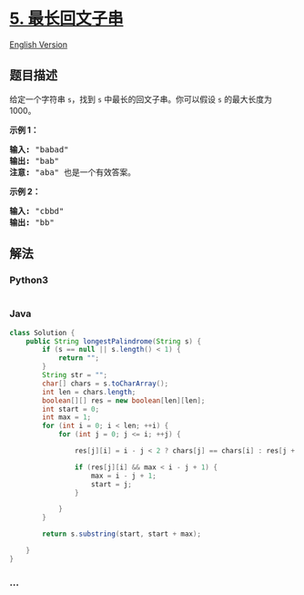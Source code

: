 # [5. 最长回文子串](https://leetcode-cn.com/problems/longest-palindromic-substring)

[English Version](/solution/0000-0099/0005.Longest%20Palindromic%20Substring/README_EN.md)

## 题目描述

<!-- 这里写题目描述 -->
<p>给定一个字符串 <code>s</code>，找到 <code>s</code> 中最长的回文子串。你可以假设&nbsp;<code>s</code> 的最大长度为 1000。</p>

<p><strong>示例 1：</strong></p>

<pre><strong>输入:</strong> &quot;babad&quot;
<strong>输出:</strong> &quot;bab&quot;
<strong>注意:</strong> &quot;aba&quot; 也是一个有效答案。
</pre>

<p><strong>示例 2：</strong></p>

<pre><strong>输入:</strong> &quot;cbbd&quot;
<strong>输出:</strong> &quot;bb&quot;
</pre>

## 解法

<!-- 这里可写通用的实现逻辑 -->

<!-- tabs:start -->

### **Python3**

<!-- 这里可写当前语言的特殊实现逻辑 -->

```python

```

### **Java**

<!-- 这里可写当前语言的特殊实现逻辑 -->

```java
class Solution {
    public String longestPalindrome(String s) {
        if (s == null || s.length() < 1) {
            return "";
        }
        String str = "";
        char[] chars = s.toCharArray();
        int len = chars.length;
        boolean[][] res = new boolean[len][len];
        int start = 0;
        int max = 1;
        for (int i = 0; i < len; ++i) {
            for (int j = 0; j <= i; ++j) {

                res[j][i] = i - j < 2 ? chars[j] == chars[i] : res[j + 1][i - 1] && chars[j] == chars[i];

                if (res[j][i] && max < i - j + 1) {
                    max = i - j + 1;
                    start = j;
                }

            }
        }

        return s.substring(start, start + max);

    }
}
```

### **...**

```

```

<!-- tabs:end -->
